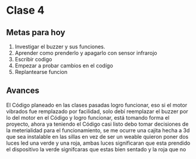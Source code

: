 # Clase 4 
## Metas para hoy

1. Investigar el buzzer y sus funciones.
1. Aprender como  prenderlo y apagarlo con sensor infrarojo
1. Escribir codigo
1. Empezar a probar cambios en el codígo
1. Replantearse funcion
## Avances
El Código planeado en las clases pasadas logro funcionar, eso si el motor vibrados fue remplazado por facilidad, solo debí reemplazar el buzzer por lo del motor en el Código y logro funcionar, está tomando forma el proyecto, ahora ya teniendo el Código casi listo debo tomar decisiones de la meterialidad para el funcionamiento, se me ocurre una cajita hecha a 3d que sea instalable en las sillas en vez de ser un weable quieron poner dos luces led una verde y una roja, ambas luces significaran que esta prendido el dispositivo la verde signifcaras que estas bien sentado y la roja que no 
